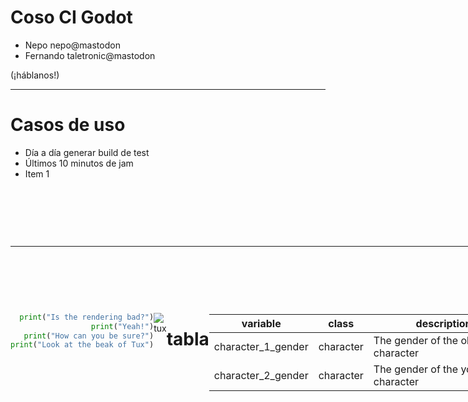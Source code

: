 <!-- common CSS -->

<style>
.container{
    display: flex;
}
.col{
    flex: 1;
}
</style>

# Coso CI Godot

* Nepo nepo@mastodon
* Fernando taletronic@mastodon

(¡háblanos!)

---

# Casos de uso

  <!-- .slide: data-background="#ff0000" -->

* Día a día generar build de test <!-- .element: class="fragment" data-fragment-index="1" -->
* Últimos 10 minutos de jam <!-- .element: class="fragment" data-fragment-index="2" -->
* Item 1 <!-- .element: class="fragment" data-fragment-index="3" -->

<div class="fragment"  data-fragment-index="4" style="display:inline-block; text-align:right;">
things here are all

right aligned

blabla


---

# titulo

<div class="container">

<div class="col">

```python
print("Is the rendering bad?")
print("Yeah!")
print("How can you be sure?")
print("Look at the beak of Tux")
```
<!-- .element: style="width: 100%;" -->

</div>

<div class="col">

![tux](https://upload.wikimedia.org/wikipedia/commons/thumb/2/2b/Tux-simple.svg/768px-Tux-simple.svg.png)

</div>

---

# tabla

<table>
  <thead>
    <tr>
      <th>variable</th>
      <th>class</th>
      <th>description</th>
    </tr>
  </thead>
  <tbody>
    <tr class="fragment" data-fragment-index="1">
      <td>character_1_gender</td>
      <td>character</td>
      <td>The gender of the older character</td>
    </tr>
    <tr class="fragment" data-fragment-index="2">
      <td>character_2_gender</td>
      <td>character</td>
      <td>The gender of the younger character</td>
    </tr>
  </tbody>
</table>
---

# CI (Integración Continua)

* Es la traca matraca
* Build y publicar con cada cambio
* Automático
* Es código: no miente ni se olvida pasos
```

<span style="font-size: 30px;">Recurso para Github y Gitlab: https://github.com/abarichello/godot-ci</span>

---

# Github Actions

* Porque Microsoft lo da gratis, pero hay otros
* workflow.yml: fichero de configuración
    * Define los pasos para hacer build
    * En forma de comandos de terminal

---

# workflow.yml

* Descarga proyecto e img Docker
* Descarga datos + caché
* Versionado
* Setup export templates
* Build
* Deploy
* Notificación en discord 👍/👎 

<img 
    style="width: 20%; position: fixed; top:40%; right: 0%;" 
    src="https://s3.amazonaws.com/static.slid.es/logo/v2/slides-symbol-512x512.png" 
    />

--

![Sample image](https://s3.amazonaws.com/static.slid.es/logo/v2/slides-symbol-512x512.png)

---

# Ejemplo

* Github Actions
* Selecciona workflow
* Lanzar (hacer rama para <br/>q se vea q pasa cuando falla / <br/>hacer como sorpresa)

<img 
style="width: 20%; position: fixed; top:20%; right: 0%;" 
src="https://s3.amazonaws.com/static.slid.es/logo/v2/slides-symbol-512x512.png" 
/> 

```js [1-2|3|4]
let a = 1;
let b = 2;
let c = x => 1 + 2 + x;
c(3);